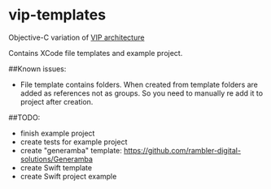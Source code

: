 # vip-templates
Objective-C variation of [VIP architecture](http://clean-swift.com/clean-swift-ios-architecture/)

Contains XCode file templates and example project.

##Known issues:
* File template contains folders. When created from template folders are added as references not as groups. So you need to manually re add it to project after creation.

##TODO:
* finish example project
* create tests for example project
* create "generamba" template: https://github.com/rambler-digital-solutions/Generamba
* create Swift template
* create Swift project example
